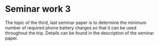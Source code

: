 # Seminar work 3
The topic of the third, last seminar paper is to determine the minimum number of required phone battery charges so that it can be used throughout the trip. Details can be found in the description of the seminar paper.

